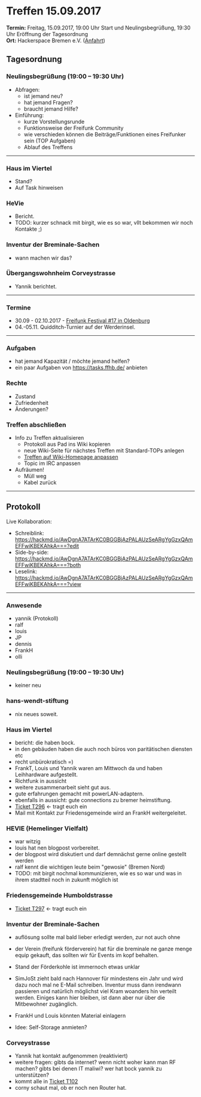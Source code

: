 # Treffen 15.09.2017

**Termin:** Freitag, 15.09.2017, 19:00 Uhr Start und Neulingsbegrüßung, 19:30 Uhr Eröffnung der Tagesordnung  
**Ort:** Hackerspace Bremen e.V. ([Anfahrt](https://www.hackerspace-bremen.de/anfahrt/))

## Tagesordnung
### Neulingsbegrüßung (19:00 – 19:30 Uhr)
- Abfragen:
    - ist jemand neu?
    - hat jemand Fragen?
    - braucht jemand Hilfe?
- Einführung:
    - kurze Vorstellungsrunde
    - Funktionsweise der Freifunk Community
    - wie verschieden können die Beiträge/Funktionen eines Freifunker sein (TOP Aufgaben)
    - Ablauf des Treffens

---

### Haus im Viertel
- Stand?
- Auf Task hinweisen

### HeVie
- Bericht.
- TODO: kurzer schnack mit birgit, wie es so war, vllt bekommen wir noch Kontakte ;)

### Inventur der Breminale-Sachen
- wann machen wir das?


### Übergangswohnheim Corveystrasse
- Yannik berichtet.

---

### Termine
- 30.09 - 02.10.2017 - [Freifunk Festival #17 in Oldenburg]( https://ffnw.de/freifunk-festival-17-30-9-02-10-in-oldenburg/#more-2833)
- 04.-05.11. Quidditch-Turnier auf der Werderinsel.

---

### Aufgaben
- hat jemand Kapazität / möchte jemand helfen?
- ein paar Aufgaben von https://tasks.ffhb.de/ anbieten

### Rechte
- Zustand
- Zufriedenheit
- Änderungen?

### Treffen abschließen
- Info zu Treffen aktualisieren
  - Protokoll aus Pad ins Wiki kopieren
  - neue Wiki-Seite für nächstes Treffen mit Standard-TOPs anlegen
  - [Treffen auf Wiki-Homepage anpassen](Home)
  - Topic im IRC anpassen
- Aufräumen!
  - Müll weg
  - Kabel zurück

---

## Protokoll
Live Kollaboration:
- Schreiblink: https://hackmd.io/AwDgnA7ATArKC0BGGBjAzPALAUzSeARgYgGzxQAmEFFwiKBEKAhkA===?edit
- Side-by-side: https://hackmd.io/AwDgnA7ATArKC0BGGBjAzPALAUzSeARgYgGzxQAmEFFwiKBEKAhkA===?both
- Leselink: https://hackmd.io/AwDgnA7ATArKC0BGGBjAzPALAUzSeARgYgGzxQAmEFFwiKBEKAhkA===?view

---

### Anwesende
- yannik (Protokoll)
- ralf
- louis
- JP
- dennis
- FrankH
- olli

### Neulingsbegrüßung (19:00 – 19:30 Uhr)
- keiner neu

### hans-wendt-stiftung
- nix neues soweit.

### Haus im Viertel
- bericht: die haben bock.
- in den gebäuden haben die auch noch büros von paritätischen diensten etc
- recht unbürokratisch =)
- FrankT, Louis und Yannik waren am Mittwoch da und haben Leihhardware aufgestellt.
- Richtfunk in aussicht
- weitere zusammenarbeit sieht gut aus.
- gute erfahrungen gemacht mit powerLAN-adaptern.
- ebenfalls in aussicht: gute connections zu bremer heimstiftung.
- [Ticket T296](https://tasks.ffhb.de/T296) <- tragt euch ein 
- Mail mit Kontakt zur Friedensgemeinde wird an FrankH weitergeleitet.

### HEVIE (Hemelinger Vielfalt)
- war witzig
- louis hat nen blogpost vorbereitet.
- der blogpost wird diskutiert und darf demnächst gerne online gestellt werden
- ralf kennt die wichtigen leute beim "gewosie" (Bremen Nord)
- TODO: mit birgit nochmal kommunizieren, wie es so war und was in ihrem stadtteil noch in zukunft möglich ist

### Friedensgemeinde Humboldstrasse
- [Ticket T297](https://tasks.ffhb.de/T297) <- tragt euch ein

### Inventur der Breminale-Sachen
- auflösung sollte mal bald lieber erledigt werden, zur not auch ohne 
- der Verein (freifunk förderverein) hat für die breminale ne ganze menge equip gekauft, das sollten wir für Events im kopf behalten.
- Stand der Förderkohle ist immernoch etwas unklar

- SimJoSt zieht bald nach Hannover für mindestens ein Jahr und wird dazu noch mal ne E-Mail schreiben. Inventur muss dann irendwann passieren und natürlich möglichst viel Kram woanders hin verteilt werden. Einiges kann hier bleiben, ist dann aber nur über die Mitbewohner zugänglich.

- FrankH und Louis könnten Material einlagern
- Idee: Self-Storage anmieten?

### Corveystrasse
- Yannik hat kontakt aufgenommen (reaktiviert)
- weitere fragen: gibts da internet? wenn nicht woher kann man RF machen? gibts bei denen IT maliwi? wer hat bock yannik zu unterstützen?
- kommt alle in [Ticket T102](https://tasks.ffhb.de/T102)
- corny schaut mal, ob er noch nen Router hat.